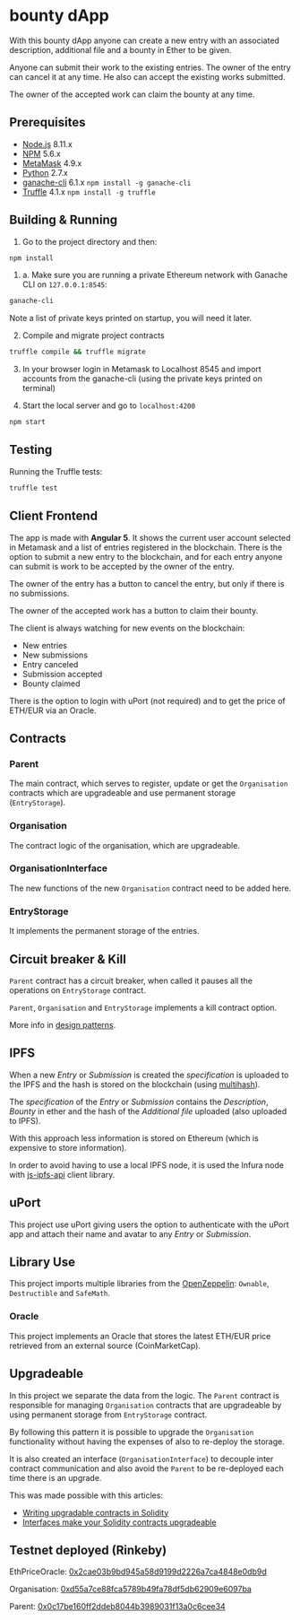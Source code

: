 # bounty dApp

With this bounty dApp anyone can create a new entry with an associated description, additional file and a bounty in Ether to be given.

Anyone can submit their work to the existing entries. The owner of the entry can cancel it at any time. He also can accept the existing works submitted.

The owner of the accepted work can claim the bounty at any time.

## Prerequisites

- [Node.js](https://nodejs.org) 8.11.x
- [NPM](https://npm.org) 5.6.x
- [MetaMask](https://metamask.io/) 4.9.x
- [Python](https://www.python.org) 2.7.x
- [ganache-cli](https://github.com/trufflesuite/ganache-cli) 6.1.x `npm install -g ganache-cli`
- [Truffle](https://truffleframework.com/) 4.1.x `npm install -g truffle`

## Building & Running

1. Go to the project directory and then:

```bash
npm install
```

1. a. Make sure you are running a private Ethereum network with Ganache CLI on `127.0.0.1:8545`:

```bash
ganache-cli
```

Note a list of private keys printed on startup, you will need it later.

2. Compile and migrate project contracts

```bash
truffle compile && truffle migrate
```

3. In your browser login in Metamask to Localhost 8545 and import accounts from the ganache-cli (using the private keys printed on terminal)

4. Start the local server and go to `localhost:4200`

```bash
npm start
```

## Testing

Running the Truffle tests:

```bash
truffle test
```

## Client Frontend

The app is made with **Angular 5**. It shows the current user account selected in Metamask and a list of entries registered in the blockchain. There is the option to submit a new entry to the blockchain, and for each entry anyone can submit is work to be accepted by the owner of the entry.

The owner of the entry has a button to cancel the entry, but only if there is no submissions.

The owner of the accepted work has a button to claim their bounty.

The client is always watching for new events on the blockchain:

- New entries
- New submissions
- Entry canceled
- Submission accepted
- Bounty claimed

There is the option to login with uPort (not required) and to get the price of ETH/EUR via an Oracle.

## Contracts

### Parent

The main contract, which serves to register, update or get the `Organisation` contracts which are upgradeable and use permanent storage (`EntryStorage`).

### Organisation

The contract logic of the organisation, which are upgradeable.

### OrganisationInterface

The new functions of the new `Organisation` contract need to be added here.

### EntryStorage

It implements the permanent storage of the entries.

## Circuit breaker & Kill

`Parent` contract has a circuit breaker, when called it pauses all the operations on `EntryStorage` contract.

`Parent`, `Organisation` and `EntryStorage` implements a kill contract option.

More info in [design patterns](https://github.com/carlosfaria94/bounty-dApp/blob/master/design_pattern_desicions.md).

## IPFS

When a new _Entry_ or _Submission_ is created the _specification_ is uploaded to the IPFS and the hash is stored on the blockchain (using [multihash](https://github.com/saurfang/ipfs-multihash-on-solidity)).

The _specification_ of the _Entry_ or _Submission_ contains the _Description_, _Bounty_ in ether and the hash of the _Additional file_ uploaded (also uploaded to IPFS).

With this approach less information is stored on Ethereum (which is expensive to store information).

In order to avoid having to use a local IPFS node, it is used the Infura node with [js-ipfs-api](https://github.com/ipfs/js-ipfs-api) client library.

## uPort

This project use uPort giving users the option to authenticate with the uPort app and attach their name and avatar to any _Entry_ or _Submission_.

## Library Use

This project imports multiple libraries from the [OpenZeppelin](https://openzeppelin.org/): `Ownable`, `Destructible` and `SafeMath`.

### Oracle

This project implements an Oracle that stores the latest ETH/EUR price retrieved from an external source (CoinMarketCap).

## Upgradeable

In this project we separate the data from the logic. The `Parent` contract is responsible for managing `Organisation` contracts that are upgradeable by using permanent storage from `EntryStorage` contract.

By following this pattern it is possible to upgrade the `Organisation` functionality without having the expenses of also to re-deploy the storage.

It is also created an interface (`OrganisationInterface`) to decouple inter contract communication and also avoid the `Parent` to be re-deployed each time there is an upgrade.

This was made possible with this articles:

- [Writing upgradable contracts in Solidity](https://blog.colony.io/writing-upgradeable-contracts-in-solidity-6743f0eecc88)
- [Interfaces make your Solidity contracts upgradeable](https://medium.com/@nrchandan/interfaces-make-your-solidity-contracts-upgradeable-74cd1646a717)

## Testnet deployed (Rinkeby)

EthPriceOracle: [0x2cae03b9bd945a58d9199d2226a7ca4848e0db9d](https://rinkeby.etherscan.io/address/0x2cae03b9bd945a58d9199d2226a7ca4848e0db9d)

Organisation: [0xd55a7ce88fca5789b49fa78df5db62909e6097ba](https://rinkeby.etherscan.io/address/0xd55a7ce88fca5789b49fa78df5db62909e6097ba)

Parent: [0x0c17be160ff2ddeb8044b3989031f13a0c6cee34](https://rinkeby.etherscan.io/address/0x0c17be160ff2ddeb8044b3989031f13a0c6cee34)
